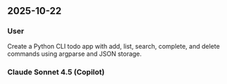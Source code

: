 # 

## 2025-10-22

### User

Create a Python CLI todo app with add, list, search, complete, and delete commands using argparse and JSON storage.

### Claude Sonnet 4.5 (Copilot)

